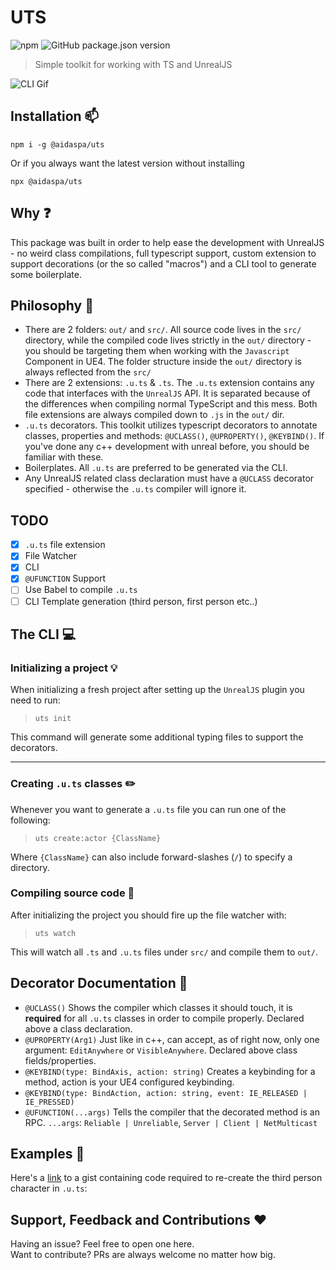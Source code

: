 # UTS
![npm](https://img.shields.io/npm/dw/@aidaspa/uts)
![GitHub package.json version](https://img.shields.io/github/package-json/v/aidaspa/uts)
> Simple toolkit for working with TS and UnrealJS

![CLI Gif](https://i.ibb.co/CvWKHQL/uts.gif)

## Installation :mailbox:
`npm i -g @aidaspa/uts`

Or if you always want the latest version without installing

`npx @aidaspa/uts`

## Why :question:
This package was built in order to help ease the development with UnrealJS - no weird class compilations, full typescript support, custom extension to support decorations (or the so called "macros") and a CLI tool to generate some boilerplate.

## Philosophy :dizzy:
- There are 2 folders: `out/` and `src/`. All source code lives in the `src/` directory, while the compiled code lives strictly in the `out/` directory - you should be targeting them when working with the `Javascript` Component in UE4. The folder structure inside the `out/` directory is always reflected from the `src/`
- There are 2 extensions: `.u.ts` & `.ts`. The `.u.ts` extension contains any code that interfaces with the `UnrealJS` API. It is separated because of the differences when compiling normal TypeScript and this mess. Both file extensions are always compiled down to `.js` in the `out/` dir.
- `.u.ts` decorators. This toolkit utilizes typescript decorators to annotate classes, properties and methods: `@UCLASS()`, `@UPROPERTY()`, `@KEYBIND()`. If you've done any c++ development with unreal before, you should be familiar with these.
- Boilerplates. All `.u.ts` are preferred to be generated via the CLI.
- Any UnrealJS related class declaration must have a `@UCLASS` decorator specified - otherwise the `.u.ts` compiler will ignore it.

## TODO

- [x] `.u.ts` file extension
- [x] File Watcher
- [x] CLI
- [x] `@UFUNCTION` Support
- [ ] Use Babel to compile `.u.ts`
- [ ] CLI Template generation (third person, first person etc..)

## The CLI :computer:

### Initializing a project :bulb:
When initializing a fresh project after setting up the `UnrealJS` plugin you need to run:

> `uts init`

This command will generate some additional typing files to support the decorators.

---

### Creating `.u.ts` classes :pencil2:
Whenever you want to generate a `.u.ts` file you can run one of the following:

> `uts create:actor {ClassName}`

Where `{ClassName}` can also include forward-slashes (`/`) to specify a directory.

### Compiling source code :eyes:
After initializing the project you should fire up the file watcher with:

> `uts watch`

This will watch all `.ts` and `.u.ts` files under `src/` and compile them to `out/`.

## Decorator Documentation :book:
- `@UCLASS()` Shows the compiler which classes it should touch, it is **required** for all `.u.ts` classes in order to compile properly. Declared above a class declaration.
- `@UPROPERTY(Arg1)` Just like in c++, can accept, as of right now, only one argument: `EditAnywhere` or `VisibleAnywhere`. Declared above class fields/properties.
- `@KEYBIND(type: BindAxis, action: string)` Creates a keybinding for a method, action is your UE4 configured keybinding.
- `@KEYBIND(type: BindAction, action: string, event: IE_RELEASED | IE_PRESSED)`
- `@UFUNCTION(...args)` Tells the compiler that the decorated method is an RPC. `...args`: `Reliable | Unreliable`, `Server | Client | NetMulticast`

## Examples :speech_balloon:
Here's a [link](https://gist.github.com/AidasPa/ce857725a6e64c5179d249f897bcbe84) to a gist containing code required to re-create the third person character in `.u.ts`: 

## Support, Feedback and Contributions :heart:
Having an issue? Feel free to open one here.  
Want to contribute? PRs are always welcome no matter how big.
